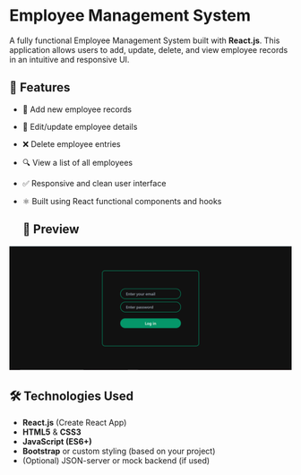 # Employee Management System

A fully functional Employee Management System built with **React.js**. This application allows users to add, update, delete, and view employee records in an intuitive and responsive UI.

## 🚀 Features

- 🧑 Add new employee records
- 📝 Edit/update employee details
- ❌ Delete employee entries
- 🔍 View a list of all employees
- ✅ Responsive and clean user interface
- ⚛️ Built using React functional components and hooks

  ## 📸 Preview

![Netflix Clone Screenshot](img/Login_Page.PNG) <!-- Replace with a suitable screenshot path -->


## 🛠️ Technologies Used

- **React.js** (Create React App)
- **HTML5** & **CSS3**
- **JavaScript (ES6+)**
- **Bootstrap** or custom styling (based on your project)
- (Optional) JSON-server or mock backend (if used)


